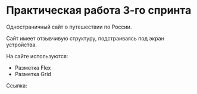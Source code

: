 # Практическая работа 3-го спринта

Одностраничный сайт о путешествии по России.

Сайт имеет отзывчивую структуру, подстраиваясь под экран устройства.

На сайте используются:

* Разметка Flex
* Разметка Grid

Ссылка:
